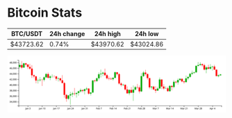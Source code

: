 # Bitcoin Stats

BTC/USDT|24h change|24h high|24h low|
|---|---|---|---|
|$43723.62|0.74%|$43970.62|$43024.86|

<img src="./chart.svg">
